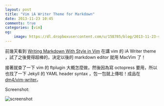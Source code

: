 ```yaml
---
layout: post
title: "Vim iA Writer Theme for Markdown"
date: 2013-11-23 10:45
comments: true
categories: [vim]
og:
    image: https://dl.dropboxusercontent.com/u/158785/blog/2013-11-23-screenshot.png
---
```


前幾天看到 [Writing Markdown With Style in Vim][1] 在講 vim 的 iA Writer theme
，試了之後覺得超棒的，決定以後的 markdown editor 就用 MacVim 了！

接著就查了一下 vim 的 ftplugin 大概怎麼做，然後因為寫 octopress
要用，所以也找了一下 Jekyll 的 YAML header syntax ，包一包就上傳啦！成品在
[dm4/vim-writer][2]。

Screenshot:

![screenshot](https://dl.dropboxusercontent.com/u/158785/blog/2013-11-23-screenshot.png)

[1]: http://astrails.com/blog/2013/8/12/writing-markdown-with-style-in-vim
[2]: https://github.com/dm4/vim-writer
